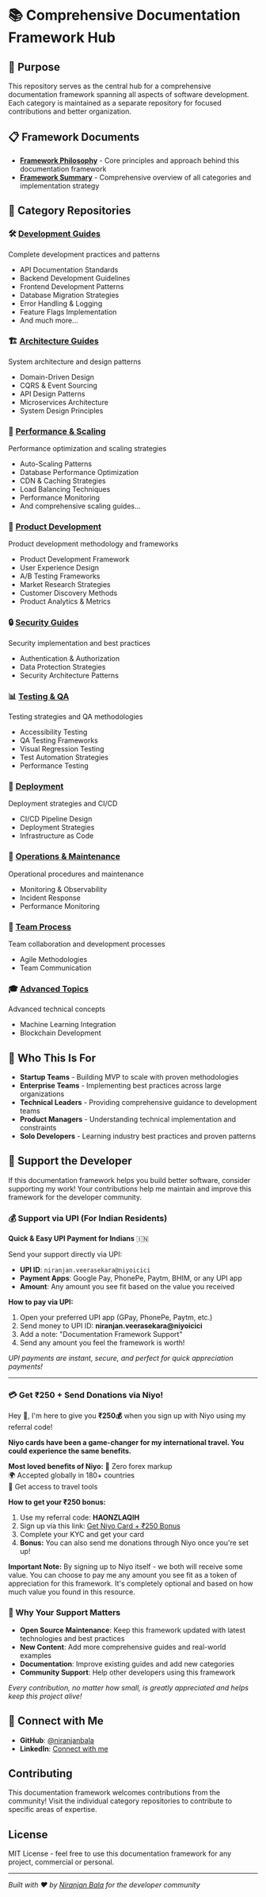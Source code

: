 # 📚 Comprehensive Documentation Framework Hub

## 🎯 Purpose
This repository serves as the central hub for a comprehensive documentation framework spanning all aspects of software development. Each category is maintained as a separate repository for focused contributions and better organization.

## 📋 Framework Documents
- **[Framework Philosophy](FRAMEWORK_PHILOSOPHY.md)** - Core principles and approach behind this documentation framework
- **[Framework Summary](FRAMEWORK_SUMMARY.md)** - Comprehensive overview of all categories and implementation strategy

## 📂 Category Repositories

### 🛠️ **[Development Guides](https://github.com/niranjanbala/development-guides)**
Complete development practices and patterns
- API Documentation Standards
- Backend Development Guidelines
- Frontend Development Patterns
- Database Migration Strategies
- Error Handling & Logging
- Feature Flags Implementation
- And much more...

### 🏗️ **[Architecture Guides](https://github.com/niranjanbala/architecture-guides)**
System architecture and design patterns
- Domain-Driven Design
- CQRS & Event Sourcing
- API Design Patterns
- Microservices Architecture
- System Design Principles

### 🚀 **[Performance & Scaling](https://github.com/niranjanbala/performance-scaling)**
Performance optimization and scaling strategies
- Auto-Scaling Patterns
- Database Performance Optimization
- CDN & Caching Strategies
- Load Balancing Techniques
- Performance Monitoring
- And comprehensive scaling guides...

### 🎯 **[Product Development](https://github.com/niranjanbala/product-development)**
Product development methodology and frameworks
- Product Development Framework
- User Experience Design
- A/B Testing Frameworks
- Market Research Strategies
- Customer Discovery Methods
- Product Analytics & Metrics

### 🔒 **[Security Guides](https://github.com/niranjanbala/security-guides)**
Security implementation and best practices
- Authentication & Authorization
- Data Protection Strategies
- Security Architecture Patterns

### 📊 **[Testing & QA](https://github.com/niranjanbala/testing-qa)**
Testing strategies and QA methodologies
- Accessibility Testing
- QA Testing Frameworks
- Visual Regression Testing
- Test Automation Strategies
- Performance Testing

### 🚀 **[Deployment](https://github.com/niranjanbala/deployment)**
Deployment strategies and CI/CD
- CI/CD Pipeline Design
- Deployment Strategies
- Infrastructure as Code

### 🔧 **[Operations & Maintenance](https://github.com/niranjanbala/operations-maintenance)**
Operational procedures and maintenance
- Monitoring & Observability
- Incident Response
- Performance Monitoring

### 👥 **[Team Process](https://github.com/niranjanbala/team-process)**
Team collaboration and development processes
- Agile Methodologies
- Team Communication

### 🎓 **[Advanced Topics](https://github.com/niranjanbala/advanced-topics)**
Advanced technical concepts
- Machine Learning Integration
- Blockchain Development

## 🎯 Who This Is For

- **Startup Teams** - Building MVP to scale with proven methodologies
- **Enterprise Teams** - Implementing best practices across large organizations
- **Technical Leaders** - Providing comprehensive guidance to development teams
- **Product Managers** - Understanding technical implementation and constraints
- **Solo Developers** - Learning industry best practices and proven patterns

## 💝 Support the Developer

If this documentation framework helps you build better software, consider supporting my work! Your contributions help me maintain and improve this framework for the developer community.

### 💰 Support via UPI (For Indian Residents)

**Quick & Easy UPI Payment for Indians** 🇮🇳

Send your support directly via UPI:
- **UPI ID**: `niranjan.veerasekara@niyoicici`
- **Payment Apps**: Google Pay, PhonePe, Paytm, BHIM, or any UPI app
- **Amount**: Any amount you see fit based on the value you received

**How to pay via UPI:**
1. Open your preferred UPI app (GPay, PhonePe, Paytm, etc.)
2. Send money to UPI ID: **niranjan.veerasekara@niyoicici**
3. Add a note: "Documentation Framework Support"
4. Send any amount you feel the framework is worth!

*UPI payments are instant, secure, and perfect for quick appreciation payments!*

---
### 💳 Get ₹250 + Send Donations via Niyo! 

Hey 👋, I'm here to give you **₹250💰** when you sign up with Niyo using my referral code!

**Niyo cards have been a game-changer for my international travel. You could experience the same benefits.**

**Most loved benefits of Niyo:**
🌟 Zero forex markup  
🌍 Accepted globally in 180+ countries  
🏧 Get access to travel tools  

**How to get your ₹250 bonus:**
1. Use my referral code: **HAONZLAQIH**
2. Sign up via this link: [Get Niyo Card + ₹250 Bonus](https://ctr.niyo.me/start?utm_campaign_id=WqeSX5gu&utm_source=goniyo_app_referral&utm_campaign=Referral&utm_adgroup=mobile_app&utm_medium=mobile_app_referral&ref_label=HAONZLAQIH)
3. Complete your KYC and get your card
4. **Bonus:** You can also send me donations through Niyo once you're set up!

**Important Note:** By signing up to Niyo itself - we both will receive some value. You can choose to pay me any amount you see fit as a token of appreciation for this framework. It's completely optional and based on how much value you found in this resource.

### 🙏 Why Your Support Matters

- **Open Source Maintenance**: Keep this framework updated with latest technologies and best practices
- **New Content**: Add more comprehensive guides and real-world examples
- **Documentation**: Improve existing guides and add new categories
- **Community Support**: Help other developers using this framework

*Every contribution, no matter how small, is greatly appreciated and helps keep this project alive!*

## 🤝 Connect with Me

- **GitHub**: [@niranjanbala](https://github.com/niranjanbala)
- **LinkedIn**: [Connect with me](https://linkedin.com/in/niranjanbala)

## Contributing

This documentation framework welcomes contributions from the community! Visit the individual category repositories to contribute to specific areas of expertise.

## License

MIT License - feel free to use this documentation framework for any project, commercial or personal.

---

*Built with ❤️ by [Niranjan Bala](https://github.com/niranjanbala) for the developer community*
